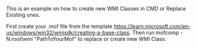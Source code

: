 This is an example on how to create new WMI Classes in CMD or Replace Existing ones.

First create your .mof file from the template https://learn.microsoft.com/en-us/windows/win32/wmisdk/creating-a-base-class.
Then run mofcomp -N:root\wmi "PathToYourMof" to replace or create new WMI Class.
